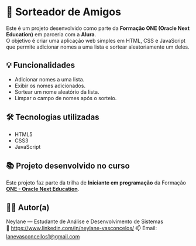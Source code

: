 # 🎁 Sorteador de Amigos

Este é um projeto desenvolvido como parte da **Formação ONE (Oracle Next Education)** em parceria com a **Alura**.  
O objetivo é criar uma aplicação web simples em HTML, CSS e JavaScript que permite adicionar nomes a uma lista e sortear aleatoriamente um deles.

## 💡 Funcionalidades

- Adicionar nomes a uma lista.
- Exibir os nomes adicionados.
- Sortear um nome aleatório da lista.
- Limpar o campo de nomes após o sorteio.

## 🛠️ Tecnologias utilizadas

- HTML5
- CSS3
- JavaScript

## 📚 Projeto desenvolvido no curso

Este projeto faz parte da trilha de **Iniciante em programação** da Formação [**ONE - Oracle Next Education**](https://www.alura.com.br/formacao-oracle-next-education).

## 🧑‍💻 Autor(a)

Neylane — Estudante de Análise e Desenvolvimento de Sistemas  
🔗 https://www.linkedin.com/in/neylane-vasconcelos/ 
📫 Email: lanevasconcellos1@gmail.com
